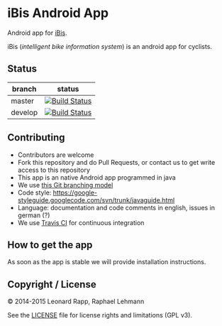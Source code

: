# iBis Android App

Android app for [iBis](https://ibis.jufo.mytfg.de/).

iBis (*intelligent bike information system*) is an android app for cyclists.


## Status

| branch | status |
|--------|--------|
| master | [![Build Status](https://travis-ci.org/iBis-project/iBis-Android-App.svg?branch=master)](https://travis-ci.org/iBis-project/iBis-Android-App) |
| develop | [![Build Status](https://travis-ci.org/iBis-project/iBis-Android-App.svg?branch=develop)](https://travis-ci.org/iBis-project/iBis-Android-App) |


## Contributing

* Contributors are welcome
* Fork this repository and do Pull Requests, or contact us to get write access to this repository
* This app is an native Android app programmed in java
* We use [this Git branching model](http://nvie.com/posts/a-successful-git-branching-model/)
* Code style: https://google-styleguide.googlecode.com/svn/trunk/javaguide.html
* Language: documentation and code comments in english, issues in german (?)
* We use [Travis CI](https://travis-ci.org/) for continuous integration


## How to get the app

As soon as the app is stable we will provide installation instructions.


## Copyright / License

&copy; 2014-2015 Leonard Rapp, Raphael Lehmann

See the [LICENSE](LICENSE.txt) file for license rights and limitations (GPL v3).
